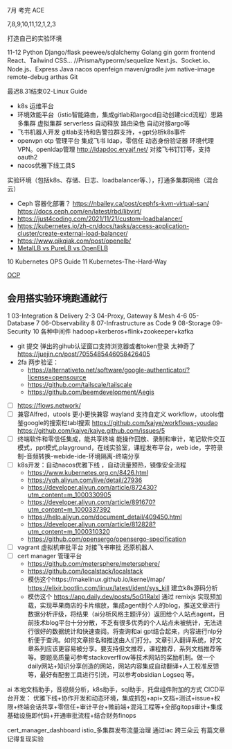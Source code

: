 7月 考完 ACE  

7,8,9,10,11,12,1,2,3

打造自己的实验环境

11-12
Python Django/flask peewee/sqlalchemy
Golang gin gorm
frontend React、Tailwind CSS...  //Prisma/typeorm/sequelize Next.js、Socket.io、Node.js、Express
Java nacos openfeign maven/gradle jvm native-image remote-debug arthas
Git


最迟8.31结束02-Linux Guide
- k8s 运维平台
- 环境效能平台（istio智能路由，集成gitlab和argocd自动创建cicd流程）思路  多集群 虚拟集群 serverless 自动释放 路由染色 自动对接argo等
- 飞书机器人开发 gitlab支持和告警拉群支持，+gpt分析k8s事件
- openvpn otp 管理平台 集成飞书 ldap，零信任 动态身份验证器 环境代理 VPN。openldap管理 http://ldapdoc.eryajf.net/ 对接飞书钉钉等，支持oauth2
- nacos优雅下线工具S



实验环境（包括k8s、存储、日志、loadbalancer等、），打通多集群网络（混合云）
- Ceph 容器化部署？ <https://nbailey.ca/post/cephfs-kvm-virtual-san/> <https://docs.ceph.com/en/latest/rbd/libvirt/>
- <https://just4coding.com/2021/11/21/custom-loadbalancer/>
- <https://kubernetes.io/zh-cn/docs/tasks/access-application-cluster/create-external-load-balancer/>
- <https://www.qikqiak.com/post/openelb/>
- [MetalLB vs PureLB vs OpenELB](https://cloud.tencent.com/developer/article/1985814)

10 Kubernetes OPS Guide
11 Kubernetes-The-Hard-Way

[OCP](https://education.oracle.com/%E4%BA%A7%E5%93%81%E7%9B%AE%E5%BD%95-ouexam-pexam_1z0-888/pexam_1Z0-888)

## 会用搭实验环境跑通就行
1 03-Integration & Delivery
2-3 04-Proxy, Gateway & Mesh
4-6 05-Database
7 06-Observability
8 07-Infrastructure as Code
9 08-Storage 09-Security
10 各种中间件 hadoop+kerberos+flink+zookeeper+kafka

  - git 提交 弹出的gihub认证窗口支持浏览器或者token登录 太神奇了 https://juejin.cn/post/7055485446058426405
  - 2fa 两步验证：
    - https://alternativeto.net/software/google-authenticator/?license=opensource
    - https://github.com/tailscale/tailscale
    - https://github.com/beemdevelopment/Aegis
  - [ ] https://flows.network/
  - [ ] 兼容Alfred，utools 更小更快兼容 wayland 支持自定义 workflow，utools借鉴google的搜索栏tabl搜索 https://github.com/kaiye/workflows-youdao https://github.com/kaiye/kaiye.github.com/issues/5
  - [ ] 终端软件和零信任集成，能共享终端 能操作回放、录制和审计，笔记软件交互模式，ppt模式,playground，在线实验室，课程发布平台，web ide，字符录制-音频转换-webide-ide-环境隔离-终端分享
  - [ ] k8s开发：自动nacos优雅下线   ，自动流量预热，镜像安全流程
    - https://www.kubernetes.org.cn/8426.html  
    - https://yqh.aliyun.com/live/detail/27936  
    - https://developer.aliyun.com/article/872430?utm_content=m_1000330905  
    - https://developer.aliyun.com/article/891670?utm_content=m_1000337392  
    - https://help.aliyun.com/document_detail/409450.html  
    - https://developer.aliyun.com/article/812828?utm_content=m_1000310320  
    - https://github.com/opensergo/opensergo-specification  
  - [ ] vagrant 虚拟机审批平台 对接飞书审批 还原机器人
  - [ ] cert manager 管理平台
    - https://github.com/metersphere/metersphere/
    - https://github.com/localstack/localstack
    - 模仿这个https://makelinux.github.io/kernel/map/ https://elixir.bootlin.com/linux/latest/ident/sys_kill 建立k8s源码分析
    -  模仿这个 https://app.daily.dev/posts/5oG1Ralxl 通过 remixjs 实现预加载，实现苹果商店的卡片缩放，集成agent到个人的blog，推送文章进行数据分析评级，将结果（ai分析风格主题评分）返回给个人站点agent，目前技术blog平台十分分散，不乏有很多优秀的个人站点未被统计，无法进行很好的数据统计和快速查阅。将查询和ai gpt结合起来，内容进行nlp分析便于查询。如何文章排名和推送由人们打分。文章引入翻译系统，好文章系列应该更容易被分享。要支持但文推荐，课程推荐，系列文档推荐等等。要题高质量可参考stackoverfllow等技术网站的奖励机制。做一个daily网站+知识分享创造的网站，网站内容集成自动翻译+人工校准反馈等，最好有配套工具进行引流，可以参考obsidian Logseq 等。

ai 本地文档助手，音视频分析，k8s助手，sql助手，托盘组件附加的方式
CICD平台开发： 优雅下线+协作开发和动态环境，集成抓包+api+文档+测试+issue+权限+终端会话共享+零信任+审计平台+微前端+混沌工程等+全部gitops审计+集成基础设施即代码+开通审批流程+结合财务finops

























cert_manager_dashboard
istio_多集群发布流量治理  通过iac 跨三朵云   有篇文章 记得复现实验

